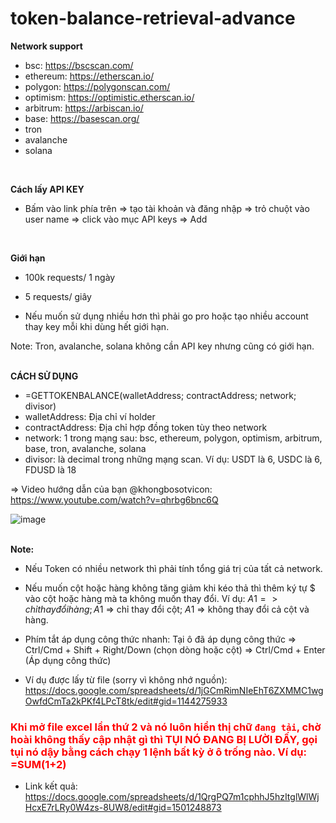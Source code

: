 # token-balance-retrieval-advance

<b>Network support</b> <br />

- bsc: https://bscscan.com/ <br />
- ethereum: https://etherscan.io/ <br />
- polygon: https://polygonscan.com/ <br />
- optimism: https://optimistic.etherscan.io/ <br />
- arbitrum: https://arbiscan.io/ <br />
- base: https://basescan.org/ <br />
- tron <br />
- avalanche <br />
- solana <br />

<br />

<b>Cách lấy API KEY</b> <br />

- Bấm vào link phía trên => tạo tài khoản và đăng nhập => trỏ chuột vào user name => click vào mục API keys =>
  Add <br />

<br />

<b>Giới hạn</b> <br />

- 100k requests/ 1 ngày <br />
- 5 requests/ giây <br />

- Nếu muốn sử dụng nhiều hơn thì phải go pro hoặc tạo nhiều account thay key mỗi khi dùng hết giới hạn. <br />

Note: Tron, avalanche, solana không cần API key nhưng cũng có giới hạn.  <br />

<br />
<b>CÁCH SỬ DỤNG</b> <br />

- =GETTOKENBALANCE(walletAddress; contractAddress; network; divisor) <br />
- walletAddress: Địa chỉ ví holder <br />
- contractAddress: Địa chỉ hợp đồng token tùy theo network <br />
- network: 1 trong mạng sau: bsc, ethereum, polygon, optimism, arbitrum, base, tron, avalanche, solana <br />
- divisor: là decimal trong những mạng scan. Ví dụ: USDT là 6, USDC là 6, FDUSD là 18 <br />

=> Video hướng dẫn của bạn @khongbosotvicon: https://www.youtube.com/watch?v=qhrbg6bnc6Q


![image](https://github.com/vongminhtan/token-balance-retrieval-advance/assets/45420102/4566bab1-3bd5-4632-83a9-e94cda729e44) <br />

<br />
<b>Note: </b> <br />

- Nếu Token có nhiều network thì phải tính tổng giá trị của tất cả network. <br />
- Nếu muốn cột hoặc hàng không tăng giảm khi kéo thả thì thêm ký tự $ vào cột hoặc hàng mà ta không muốn thay đổi. Ví
  dụ: $A1 => chỉ thay đổi hàng; A$1 => chỉ thay đổi cột; $A$1 => không thay đổi cả cột và hàng. <br />
- Phím tắt áp dụng công thức nhanh: Tại ô đã áp dụng công thức => Ctrl/Cmd + Shift + Right/Down (chọn dòng hoặc cột) =>
  Ctrl/Cmd + Enter (Áp dụng công thức) <br />

- Ví dụ được lấy từ file (sorry vì không nhớ
  nguồn): https://docs.google.com/spreadsheets/d/1jGCmRimNIeEhT6ZXMMC1wgOwfdCmTa2kPKf4LPcT8tk/edit#gid=1144275933


### <span style="color:red">Khi mở file excel lần thứ 2 và nó luôn hiển thị chữ `đang tải`, chờ hoài không thấy cập nhật gì thì TỤI NÓ ĐANG BỊ LƯỜI ĐẤY, gọi tụi nó dậy bằng cách chạy 1 lệnh bất kỳ ở ô trống nào. Ví dụ: =SUM(1+2) </span>

- Link kết quả: https://docs.google.com/spreadsheets/d/1QrgPQ7m1cphhJ5hzItglWlWjHcxE7rLRy0W4zs-8UW8/edit#gid=1501248873

